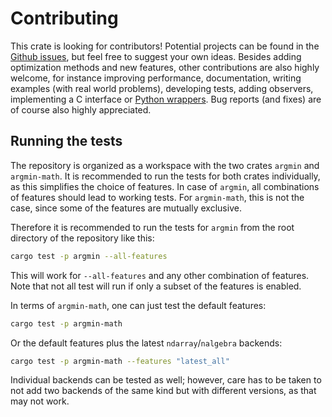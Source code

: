 # Contributing

This crate is looking for contributors!
Potential projects can be found in the [Github issues](https://github.com/argmin-rs/argmin/issues), but feel free to suggest your own ideas.
Besides adding optimization methods and new features, other contributions are also highly welcome, for instance improving performance, documentation, writing examples (with real world problems), developing tests, adding observers, implementing a C interface or
[Python wrappers](https://github.com/argmin-rs/pyargmin).
Bug reports (and fixes) are of course also highly appreciated.

## Running the tests

The repository is organized as a workspace with the two crates `argmin` and `argmin-math`.
It is recommended to run the tests for both crates individually, as this simplifies the choice of features.
In case of `argmin`, all combinations of features should lead to working tests.
For `argmin-math`, this is not the case, since some of the features are mutually exclusive.

Therefore it is recommended to run the tests for `argmin` from the root directory of the repository like this:

```bash
cargo test -p argmin --all-features
```

This will work for `--all-features` and any other combination of features.
Note that not all test will run if only a subset of the features is enabled.

In terms of `argmin-math`, one can just test the default features:

```bash
cargo test -p argmin-math
```

Or the default features plus the latest `ndarray`/`nalgebra` backends:

```bash
cargo test -p argmin-math --features "latest_all"
```

Individual backends can be tested as well; however, care has to be taken to not add two backends of the same kind but with different versions, as that may not work.
